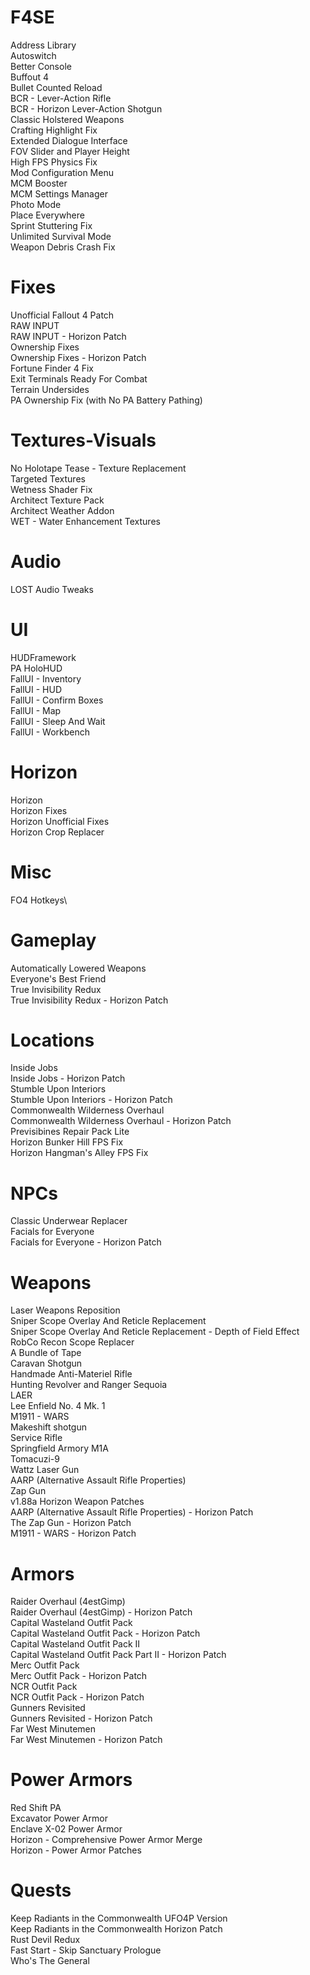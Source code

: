 # F4SE
Address Library\
Autoswitch\
Better Console\
Buffout 4\
Bullet Counted Reload\
BCR - Lever-Action Rifle\
BCR - Horizon Lever-Action Shotgun\
Classic Holstered Weapons\
Crafting Highlight Fix\
Extended Dialogue Interface\
FOV Slider and Player Height\
High FPS Physics Fix\
Mod Configuration Menu\
MCM Booster\
MCM Settings Manager\
Photo Mode\
Place Everywhere\
Sprint Stuttering Fix\
Unlimited Survival Mode\
Weapon Debris Crash Fix

# Fixes
Unofficial Fallout 4 Patch\
RAW INPUT\
RAW INPUT - Horizon Patch\
Ownership Fixes\
Ownership Fixes - Horizon Patch\
Fortune Finder 4 Fix\
Exit Terminals Ready For Combat\
Terrain Undersides\
PA Ownership Fix (with No PA Battery Pathing)

# Textures-Visuals
No Holotape Tease - Texture Replacement\
Targeted Textures\
Wetness Shader Fix\
Architect Texture Pack\
Architect Weather Addon\
WET - Water Enhancement Textures

# Audio
LOST Audio Tweaks

# UI
HUDFramework\
PA HoloHUD\
FallUI - Inventory\
FallUI - HUD\
FallUI - Confirm Boxes\
FallUI - Map\
FallUI - Sleep And Wait\
FallUI - Workbench

# Horizon
Horizon\
Horizon Fixes\
Horizon Unofficial Fixes\
Horizon Crop Replacer

# Misc
FO4 Hotkeys\

# Gameplay
Automatically Lowered Weapons\
Everyone's Best Friend\
True Invisibility Redux\
True Invisibility Redux - Horizon Patch

# Locations
Inside Jobs\
Inside Jobs - Horizon Patch\
Stumble Upon Interiors\
Stumble Upon Interiors - Horizon Patch\
Commonwealth Wilderness Overhaul\
Commonwealth Wilderness Overhaul - Horizon Patch\
Previsibines Repair Pack Lite\
Horizon Bunker Hill FPS Fix\
Horizon Hangman's Alley FPS Fix

# NPCs
Classic Underwear Replacer\
Facials for Everyone\
Facials for Everyone - Horizon Patch

# Weapons
Laser Weapons Reposition\
Sniper Scope Overlay And Reticle Replacement\
Sniper Scope Overlay And Reticle Replacement - Depth of Field Effect\
RobCo Recon Scope Replacer\
A Bundle of Tape\
Caravan Shotgun\
Handmade Anti-Materiel Rifle\
Hunting Revolver and Ranger Sequoia\
LAER\
Lee Enfield No. 4 Mk. 1\
M1911 - WARS\
Makeshift shotgun\
Service Rifle\
Springfield Armory M1A\
Tomacuzi-9\
Wattz Laser Gun\
AARP (Alternative Assault Rifle Properties)\
Zap Gun\
v1.88a Horizon Weapon Patches\
AARP (Alternative Assault Rifle Properties) - Horizon Patch\
The Zap Gun - Horizon Patch\
M1911 - WARS - Horizon Patch

# Armors
Raider Overhaul (4estGimp)\
Raider Overhaul (4estGimp) - Horizon Patch\
Capital Wasteland Outfit Pack\
Capital Wasteland Outfit Pack - Horizon Patch\
Capital Wasteland Outfit Pack II\
Capital Wasteland Outfit Pack Part II - Horizon Patch\
Merc Outfit Pack\
Merc Outfit Pack - Horizon Patch\
NCR Outfit Pack\
NCR Outfit Pack - Horizon Patch\
Gunners Revisited\
Gunners Revisited - Horizon Patch\
Far West Minutemen\
Far West Minutemen - Horizon Patch

# Power Armors
Red Shift PA\
Excavator Power Armor\
Enclave X-02 Power Armor\
Horizon - Comprehensive Power Armor Merge\
Horizon - Power Armor Patches

# Quests
Keep Radiants in the Commonwealth UFO4P Version\
Keep Radiants in the Commonwealth Horizon Patch\
Rust Devil Redux\
Fast Start - Skip Sanctuary Prologue\
Who's The General